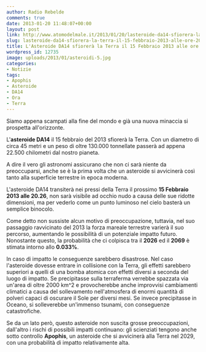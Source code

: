 ```yaml
---
author: Radio Rebelde
comments: true
date: 2013-01-20 11:48:07+00:00
layout: post
link: http://www.atomodelmale.it/2013/01/20/lasteroide-da14-sfiorera-la-terra-il-15-febbraio-2013-alle-ore-20-26/
slug: lasteroide-da14-sfiorera-la-terra-il-15-febbraio-2013-alle-ore-20-26
title: L'Asteroide DA14 sfiorerà la Terra il 15 Febbraio 2013 alle ore 20.26
wordpress_id: 12735
image: uploads/2013/01/asteroidi-5.jpg
categories:
- Notizie
tags:
- Apophis
- Asteroide
- DA14
- Ora
- Terra
---
```


Siamo appena scampati alla fine del mondo e già una nuova minaccia si prospetta all'orizzonte.

L'**asteroide DA14** il 15 febbraio del 2013 sfiorerà la Terra. Con un diametro di circa 45 metri e un peso di oltre 130.000 tonnellate passerà ad appena 22.500 chilometri dal nostro pianeta.

A dire il vero gli astronomi assicurano che non ci sarà niente da preoccuparsi, anche se è la prima volta che un asteroide si avvicinerà così tanto alla superficie terrestre in epoca moderna.

L'asteroide DA14 transiterà nei pressi della Terra il prossimo **15 Febbraio 2013 alle 20.26**, non sarà visibile ad occhio nudo a causa delle sue ridotte dimensioni, ma per vederlo come un punto luminoso nel cielo basterà un semplice binocolo.

Come detto non sussiste alcun motivo di preoccupazione, tuttavia, nel suo passaggio ravvicinato del 2013 la forza mareale terrestre varierà il suo percorso, aumentando le possibilità di un potenziale impatto futuro. Nonostante questo, la probabilità che ci colpisca tra il **2026** ed il **2069** è stimata intorno allo **0.033%**.

In caso di impatto le conseguenze sarebbero disastrose. Nel caso l'asteroide dovesse entrare in collisione con la Terra, gli effetti sarebbero superiori a quelli di una bomba atomica con effetti diversi a seconda del luogo di impatto. Se precipitasse sulla terraferma verrebbe spazzata via un'area di oltre 2000 km^2 e provocherebbe anche improvvisi cambiamenti climatici a causa del sollevamento nell'atmosfera di enormi quantità di polveri capaci di oscurare il Sole per diversi mesi.
Se invece precipitasse in Oceano, si solleverebbe un'immenso tsunami, con conseguenze catastrofiche.

Se da un lato però, questo asteroide non suscita grosse preoccupazioni, dall'altro i rischi di possibili impatti continuano: gli scienziati tengono anche sotto controllo **Apophis**, un asteroide che si avvicinerà alla Terra nel 2029, con una probabilità di impatto relativamente alta.
